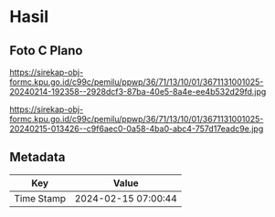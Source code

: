 # Hasil

## Foto C Plano

https://sirekap-obj-formc.kpu.go.id/c99c/pemilu/ppwp/36/71/13/10/01/3671131001025-20240214-192358--2928dcf3-87ba-40e5-8a4e-ee4b532d29fd.jpg

https://sirekap-obj-formc.kpu.go.id/c99c/pemilu/ppwp/36/71/13/10/01/3671131001025-20240215-013426--c9f6aec0-0a58-4ba0-abc4-757d17eadc9e.jpg


## Metadata

| Key        | Value               |
| ---------- | ------------------- |
| Time Stamp | 2024-02-15 07:00:44 |



